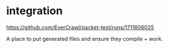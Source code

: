 # integration

https://github.com/EverCrawl/packet-test/runs/1711606025

A place to put generated files and ensure they compile + work.